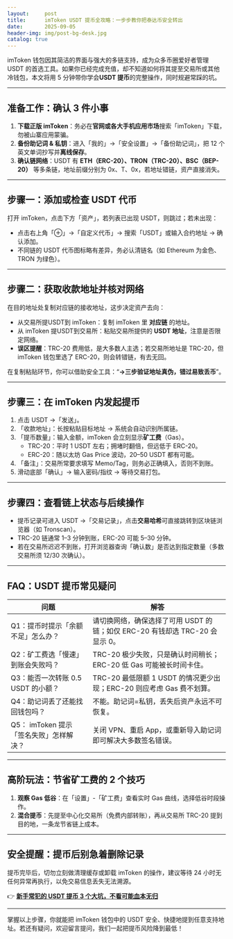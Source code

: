 ```yaml
---
layout:     post
title:      imToken USDT 提币全攻略：一步步教你把泰达币安全转出
date:       2025-09-05
header-img: img/post-bg-desk.jpg
catalog: true
---
```


imToken 钱包因其简洁的界面与强大的多链支持，成为众多币圈爱好者管理 USDT 的首选工具。如果你已经完成充值，却不知道如何将其提至交易所或其他冷钱包，本文将用 5 分钟带你学会**USDT 提币**的完整操作，同时规避常踩的坑。

---

## 准备工作：确认 3 件小事

1. **下载正版 imToken**：务必在**官网或各大手机应用市场**搜索「imToken」下载，勿被山寨应用蒙骗。  
2. **备份助记词 & 私钥**：进入「我的」→「安全设置」→「备份助记词」，把 12 个英文单词抄写并**离线保存**。  
3. **确认链网络**：USDT 有 **ETH（ERC-20）、TRON（TRC-20）、BSC（BEP-20）** 等多条链，地址前缀分别为 0x、T、0x，若地址错链，资产直接消失。

---

## 步骤一：添加或检查 USDT 代币

打开 imToken，点击下方「资产」，若列表已出现 USDT，则跳过；若未出现：

- 点击右上角「⊕」→「自定义代币」→ 搜索「USDT」或输入合约地址 → 确认添加。  
- 不同链的 USDT 代币图标略有差异，务必认清链名（如 Ethereum 为金色、TRON 为绿色）。

---

## 步骤二：获取收款地址并核对网络

在目的地址处复制对应链的接收地址，这步决定资产去向：

- 从交易所提USDT到 imToken：复制 imToken 里 **对应链** 的地址。  
- 从 imToken 提USDT到交易所：粘贴交易所提供的 **USDT 地址**，注意是否限定网络。  
- **误区提醒**：TRC-20 费用低，是大多数人主选；若交易所地址是 TRC-20，但 imToken 钱包里选了 ERC-20，则会转错链，有去无回。

在复制粘贴环节，你可以借助安全工具：“**→三步验证地址真伪，错过易致丢币**”。

---

## 步骤三：在 imToken 内发起提币

1. 点击 USDT →「发送」。  
2. 「收款地址」：长按粘贴目标地址 → 系统会自动识别所属链。  
3. 「提币数量」：输入金额，imToken 会立刻显示**矿工费**（Gas）。  
   - TRC-20：平时 1 USDT 左右；拥堵时翻倍，但远低于 ERC-20。  
   - ERC-20：随以太坊 Gas Price 波动，20–50 USDT 都有可能。  
4. 「备注」：交易所常要求填写 Memo/Tag，则务必正确填入，否则不到账。  
5. 滑动底部「确认」→ 输入密码/指纹 → 等待交易打包。

---

## 步骤四：查看链上状态与后续操作

- 提币记录可进入 USDT →「交易记录」，点击**交易哈希**可直接跳转到区块链浏览器（如 Tronscan）。  
- TRC-20 链通常 1–3 分钟到账，ERC-20 可能 5–30 分钟。  
- 若在交易所迟迟不到账，打开浏览器查询「确认数」是否达到指定数量（多数交易所须 12/30 次确认）。  

---

## FAQ：USDT 提币常见疑问

| **问题**                                    | **解答**                                                                      |
|---------------------------------------------|------------------------------------------------------------------------------|
| Q1：提币时提示「余额不足」怎么办？          | 请切换网络，确保选择了可用 USDT 的链；如仅 ERC-20 有钱却选 TRC-20 会显示 0。 |
| Q2：矿工费选「慢速」到账会失败吗？          | TRC-20 极少失败，只是确认时间稍长；ERC-20 低 Gas 可能被长时间卡住。         |
| Q3：能否一次转账 0.5 USDT 的小额？          | TRC-20 最低限额 1 USDT 的情况更少出现；ERC-20 则应考虑 Gas 费不划算。       |
| Q4：助记词丢了还能找回钱包吗？              | 不能。助记词=私钥，丢失后资产永远不可恢复。                                 |
| Q5： imToken 提示「签名失败」怎样解决？     | 关闭 VPN、重启 App，或重新导入助记词即可解决大多数签名错误。                |

---

## 高阶玩法：节省矿工费的 2 个技巧

1. **观察 Gas 低谷**：在「设置」-「矿工费」查看实时 Gas 曲线，选择低谷时段操作。  
2. **混合提币**：先提至中心化交易所（免费内部转账），再从交易所 TRC-20 提到目的地，一条龙节省链上成本。

---

## 安全提醒：提币后别急着删除记录

提币完毕后，切勿立刻做清理缓存或卸载 imToken 的操作，建议等待 24 小时无任何异常再执行，以免交易信息丢失无法溯源。

👉 [**新手常犯的 USDT 提币 3 个大坑，不看可能血本无归**](https://okxdog.com/)

---

掌握以上步骤，你就能把 imToken 钱包中的 USDT 安全、快捷地提到任意支持地址。若还有疑问，欢迎留言提问，我们一起把提币风险降到最低！